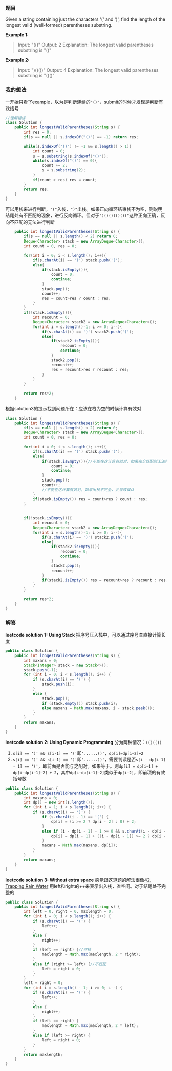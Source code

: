 ﻿### 题目
Given a string containing just the characters '(' and ')', find the length of the longest valid (well-formed) parentheses substring.

**Example 1:**
>Input: "(()"
Output: 2
Explanation: The longest valid parentheses substring is "()"

**Example 2:**
>Input: ")()())"
Output: 4
Explanation: The longest valid parentheses substring is "()()"

### 我的想法
一开始只看了example，以为是判断连续的`"()"`，submit的时候才发现是判断有效括号
```java
//理解错误
class Solution {
    public int longestValidParentheses(String s) {
        int res = 0; 
        if(s == null || s.indexOf("()") == -1) return res;
                    
        while(s.indexOf("()") != -1 && s.length() > 1){
            int count = 0;
            s = s.substring(s.indexOf("()"));
            while(s.indexOf("()") == 0){
                count += 2;
                s = s.substring(2);
            }
            if(count > res) res = count;                           
        }
        return res;
    }
}
```
可以用栈来进行判断，`"("`入栈，`")"`出栈。如果正向循环结束栈不为空，则说明结尾处有不匹配的现象，进行反向循环。但对于`")()())()()("`这种正向正确，反向不匹配的无法进行判断
```java
    public int longestValidParentheses(String s) {
        if(s == null || s.length() < 2) return 0;
        Deque<Character> stack = new ArrayDeque<Character>();
        int count = 0, res = 0;
        
        for(int i = 0; i < s.length(); i++){
            if(s.charAt(i) == '(') stack.push('(');
            else{
                if(stack.isEmpty()){
                    count = 0;
                    continue;
                }
                stack.pop();
                count++;
                res = count>res ? count : res;
            }
        }        
        if(!stack.isEmpty()){
            int recount = 0;
            Deque<Character> stack2 = new ArrayDeque<Character>();
            for(int i = s.length()-1; i >= 0; i--){
                if(s.charAt(i) == ')') stack2.push(')');
                else{
                    if(stack2.isEmpty()){
                        recount = 0;
                        continue;
                    }
                    stack2.pop();
                    recount++;    
                    res = recount>res ? recount : res;
                }
            }
        }
        
        return res*2;
    }
```
根据solution3的提示找到问题所在：应该在栈为空的时候计算有效对
```java
class Solution {
    public int longestValidParentheses(String s) {
        if(s == null || s.length() < 2) return 0;
        Deque<Character> stack = new ArrayDeque<Character>();
        int count = 0, res = 0;
        
        for(int i = 0; i < s.length(); i++){
            if(s.charAt(i) == '(') stack.push('(');
            else{
                if(stack.isEmpty()){//不能在这计算有效对，如果完全匹配则无法判断
                    count = 0;
                    continue;
                }
                stack.pop();
                count++;
                //不能在这计算有效对，如果出栈不完全，会导致误认
            }
            if(stack.isEmpty()) res = count>res ? count : res;
        }
        
        
        if(!stack.isEmpty()){
            int recount = 0;
            Deque<Character> stack2 = new ArrayDeque<Character>();
            for(int i = s.length()-1; i >= 0; i--){
                if(s.charAt(i) == ')') stack2.push(')');
                else{
                    if(stack2.isEmpty()){
                        recount = 0;
                        continue;
                    }
                    stack2.pop();
                    recount++;                    
                }
                if(stack2.isEmpty()) res = recount>res ? recount : res;
            }
        }
        
        return res*2;
    }
}
```


### 解答
**leetcode solution 1: Using Stack**
把序号压入栈中，可以通过序号查直接计算长度
```java
public class Solution {
    public int longestValidParentheses(String s) {
        int maxans = 0;
        Stack<Integer> stack = new Stack<>();
        stack.push(-1);
        for (int i = 0; i < s.length(); i++) {
            if (s.charAt(i) == '(') {
                stack.push(i);
            } 
            else {
                stack.pop();
                if (stack.empty()) stack.push(i);
                else maxans = Math.max(maxans, i - stack.peek());
            }
        }
        return maxans;
    }
}
```


**leetcode solution 2: Using Dynamic Programming**
分为两种情况：`(()(())`
1. `s[i] == ')' && s[i-1] == '('`即`'......()'`，`dp[i]=dp[i−2]+2`
2. `s[i] == ')' && s[i-1] == ')'`即`'......))'`，需要判读是否`s[i - dp[i-1] - 1] == '('`，即前面是否能与之配对。如果等于。则`dp[i] = dp[i−1] + dp[i−dp[i−1]−2] + 2`，其中`dp[i−dp[i−1]−2]`类似于`dp[i−2]`，即前项的有效括号数
```java
public class Solution {
    public int longestValidParentheses(String s) {
        int maxans = 0;
        int dp[] = new int[s.length()];
        for (int i = 1; i < s.length(); i++) {
            if (s.charAt(i) == ')') {
                if (s.charAt(i - 1) == '(') {
                    dp[i] = (i >= 2 ? dp[i - 2] : 0) + 2;
                } 
                else if (i - dp[i - 1] - 1 >= 0 && s.charAt(i - dp[i - 1] - 1) == '(') {
                    dp[i] = dp[i - 1] + ((i - dp[i - 1]) >= 2 ? dp[i - dp[i - 1] - 2] : 0) + 2;
                }
                maxans = Math.max(maxans, dp[i]);
            }
        }
        return maxans;
    }
}
```


**leetcode solution 3: Without extra space**
感觉跟这道题的解法很像[42. Trapping Rain Water](https://blog.csdn.net/brynjiang/article/details/89185838)
用left和right的++来表示出入栈，省空间。对于结尾处不完整的
```java
public class Solution {
    public int longestValidParentheses(String s) {
        int left = 0, right = 0, maxlength = 0;
        for (int i = 0; i < s.length(); i++) {
            if (s.charAt(i) == '(') {
                left++;
            } 
            else {
                right++;
            }
            if (left == right) {//空栈
                maxlength = Math.max(maxlength, 2 * right);
            } 
            else if (right >= left) {//不匹配
                left = right = 0;
            }
        }
        left = right = 0;
        for (int i = s.length() - 1; i >= 0; i--) {
            if (s.charAt(i) == '(') {
                left++;
            } 
            else {
                right++;
            }
            if (left == right) {
                maxlength = Math.max(maxlength, 2 * left);
            } 
            else if (left >= right) {
                left = right = 0;
            }
        }
        return maxlength;
    }
}
```



